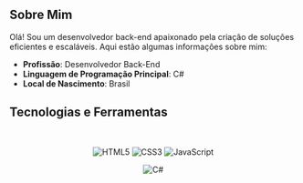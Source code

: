 ## Sobre Mim

Olá! Sou um desenvolvedor back-end apaixonado pela criação de soluções eficientes e escaláveis. Aqui estão algumas informações sobre mim:

- **Profissão**: Desenvolvedor Back-End
- **Linguagem de Programação Principal**: C#
- **Local de Nascimento**: Brasil

## Tecnologias e Ferramentas

<div align="center">
  <br/>
  
  ![HTML5](https://img.shields.io/badge/html5-%23E34F26.svg?style=for-the-badge&logo=html5&logoColor=white)
  ![CSS3](https://img.shields.io/badge/css3-%231572B6.svg?style=for-the-badge&logo=css3&logoColor=white)
  ![JavaScript](https://img.shields.io/badge/javascript-%23323330.svg?style=for-the-badge&logo=javascript&logoColor=%23F7DF1E)

  ![C#](https://img.shields.io/badge/c%23-%23239120.svg?style=for-the-badge&logo=csharp&logoColor=white)
